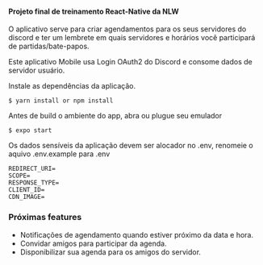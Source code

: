 #### Projeto final de treinamento React-Native da NLW

O aplicativo serve para criar agendamentos para os seus servidores do discord
e ter um lembrete em quais servidores e horários você participará de partidas/bate-papos.

Este aplicativo Mobile usa Login OAuth2 do Discord e consome dados de servidor usuário.

Instale as dependências da aplicação. 

    $ yarn install or npm install

Antes de build o ambiente do app, abra ou plugue seu emulador 

    $ expo start

Os dados sensíveis da aplicação devem ser alocador no .env, renomeie o aquivo .env.example para .env

````.dotenv
REDIRECT_URI=
SCOPE=
RESPONSE_TYPE=
CLIENT_ID=
CDN_IMAGE=
````

### Próximas features

- Notificações de agendamento quando estiver próximo da data e hora.
- Convidar amigos para participar da agenda.
- Disponibilizar sua agenda para os amigos do servidor.
